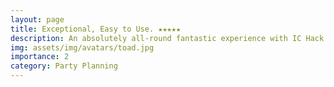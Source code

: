 ```yaml
---
layout: page
title: Exceptional, Easy to Use. ★★★★★
description: An absolutely all-round fantastic experience with IC Hack App. - Toad
img: assets/img/avatars/toad.jpg
importance: 2
category: Party Planning
---
```


<!-- <meta http-equiv="refresh" content="1; URL=/assets/pdf/classics-cheat-sheets.pdf" /> -->